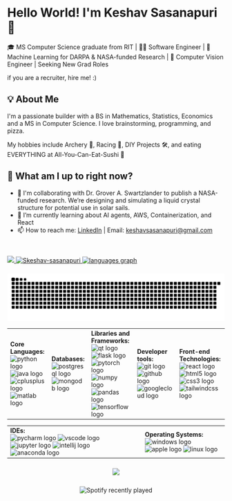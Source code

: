  # Hello World! I'm Keshav Sasanapuri 👋

 🎓 MS Computer Science graduate from RIT | 👨‍💻 Software Engineer | 🤖 Machine Learning for DARPA & NASA-funded Research | 🧠 Computer Vision Engineer | Seeking New Grad Roles

 if you are a recruiter, hire me! :)

 ## 💡 About Me

I'm a passionate builder with a BS in Mathematics, Statistics, Economics and a MS in Computer Science. I love brainstorming, programming, and pizza.

My hobbies include Archery 🏹, Racing 🚗, DIY Projects 🛠️, and eating EVERYTHING at All-You-Can-Eat-Sushi 🍣

## 🧭 What am I up to right now?

- 🔬 I'm collaborating with Dr. Grover A. Swartzlander to publish a NASA-funded research. We’re designing and simulating a liquid crystal structure for potential use in solar sails.
- 🌱 I’m currently learning about AI agents, AWS, Containerization, and React
- 📫 How to reach me: [LinkedIn](https://www.linkedin.com/in/keshav-sasanapuri/) | Email: keshavsasanapuri@gmail.com

<br/>
<p align="left">
<a href="https://github.com/Skeshav-sasanapuri">
  <img height="160em" src="https://github-readme-stats-eight-theta.vercel.app/api?username=Skeshav-sasanapuri&show_icons=true&theme=dracula&include_all_commits=true&count_private=true"/>
  <img height="160em" src="https://github-readme-streak-stats.herokuapp.com/?user=Skeshav-sasanapuri&theme=dracula" alt="Skeshav-sasanapuri" />
  <img src="https://github-readme-stats.vercel.app/api/top-langs?username=Skeshav-sasanapuri&hide_title=false&layout=compact&card_width=320&langs_count=5&theme=dracula&hide_border=false&order=2" height="150" alt="languages graph"  />
 </a>
</p>

###

<img src="https://raw.githubusercontent.com/Skeshav-sasanapuri/Skeshav-sasanapuri/output/github-snake-dark.svg" alt="Snake animation" />

<br clear="both">

<table>
  <tr>
    <td><strong>Core Languages:</strong><br>
      <img src="https://cdn.jsdelivr.net/gh/devicons/devicon/icons/python/python-original.svg" style="height:25px;" alt="python logo" />
      <img src="https://cdn.jsdelivr.net/gh/devicons/devicon/icons/java/java-original.svg" style="height:25px;" alt="java logo" />
      <img src="https://cdn.jsdelivr.net/gh/devicons/devicon/icons/cplusplus/cplusplus-original.svg" style="height:25px;" alt="cplusplus logo" />
      <img src="https://cdn.jsdelivr.net/gh/devicons/devicon/icons/matlab/matlab-original.svg" style="height:25px;" alt="matlab logo" />
    </td>
    <td><strong>Databases:</strong><br>
      <img src="https://cdn.jsdelivr.net/gh/devicons/devicon/icons/postgresql/postgresql-original.svg" style="height:25px;" alt="postgresql logo" />
      <img src="https://cdn.jsdelivr.net/gh/devicons/devicon/icons/mongodb/mongodb-original.svg" style="height:25px;" alt="mongodb logo" />
    </td>
    <td><strong>Libraries and Frameworks:</strong><br>
      <img src="https://cdn.jsdelivr.net/gh/devicons/devicon/icons/qt/qt-original.svg" style="height:30px;" alt="qt logo" />
      <img src="https://skillicons.dev/icons?i=flask" style="height:30px;" alt="flask logo" /> 
      <img src="https://cdn.jsdelivr.net/gh/devicons/devicon/icons/pytorch/pytorch-original.svg" style="height:30px;" alt="pytorch logo" />
      <img src="https://cdn.jsdelivr.net/gh/devicons/devicon/icons/numpy/numpy-original.svg" style="height:30px;" alt="numpy logo" />
      <img src="https://cdn.jsdelivr.net/gh/devicons/devicon/icons/pandas/pandas-original.svg" style="height:30px;" alt="pandas logo" />
      <img src="https://cdn.jsdelivr.net/gh/devicons/devicon/icons/tensorflow/tensorflow-original.svg" style="height:30px;" alt="tensorflow logo" />
    </td>
    <td><strong>Developer tools:</strong><br>
      <img src="https://cdn.jsdelivr.net/gh/devicons/devicon/icons/git/git-original.svg" style="height:30px;" alt="git logo" />
      <img src="https://skillicons.dev/icons?i=github" style="height:30px;" alt="github logo" />
      <img src="https://cdn.jsdelivr.net/gh/devicons/devicon/icons/googlecloud/googlecloud-original.svg" style="height:30px;" alt="googlecloud logo" />
    </td>
    <td><strong>Front-end Technologies:</strong><br>
      <img src="https://cdn.jsdelivr.net/gh/devicons/devicon/icons/react/react-original.svg" style="height:30px;" alt="react logo" />
      <img src="https://cdn.jsdelivr.net/gh/devicons/devicon/icons/html5/html5-original.svg" style="height:30px;" alt="html5 logo" />
      <img src="https://cdn.jsdelivr.net/gh/devicons/devicon/icons/css3/css3-original.svg" style="height:30px;" alt="css3 logo" /> 
      <img src="https://cdn.jsdelivr.net/gh/devicons/devicon/icons/tailwindcss/tailwindcss-original-wordmark.svg" style="height:30px;" alt="tailwindcss logo" />
    </td> 
  </tr>
</table>

<table>
  <tr>
    <td><strong>IDEs:</strong><br>
      <img src="https://cdn.jsdelivr.net/gh/devicons/devicon/icons/pycharm/pycharm-original.svg" style="height:30px;" alt="pycharm logo" />
      <img src="https://cdn.jsdelivr.net/gh/devicons/devicon/icons/vscode/vscode-original.svg" style="height:30px;" alt="vscode logo" />
      <img src="https://cdn.jsdelivr.net/gh/devicons/devicon/icons/jupyter/jupyter-original.svg" style="height:30px;" alt="jupyter logo" />
      <img src="https://cdn.jsdelivr.net/gh/devicons/devicon/icons/intellij/intellij-original.svg" style="height:30px;" alt="intellij logo" />
      <img src="https://cdn.simpleicons.org/anaconda/44A833" style="height:30px;" alt="anaconda logo" />
    </td>
    <td><strong>Operating Systems:</strong><br>
      <img src="https://cdn.jsdelivr.net/gh/devicons/devicon/icons/windows8/windows8-original.svg" style="height:30px;" alt="windows logo" />
      <img src="https://cdn.simpleicons.org/apple/000000" style="height:30px;" alt="apple logo" />
      <img src="https://cdn.jsdelivr.net/gh/devicons/devicon/icons/linux/linux-original.svg" style="height:30px;" alt="linux logo" />
    </td>
  </tr>
</table>

###

<div align="center">
  <img src="https://profile-counter.glitch.me/Skeshav-sasanapuri/count.svg?"  />
</div>

###

<div align="center">
  <img src="https://spotify-recently-played-readme.vercel.app/api?count=5" alt="Spotify recently played"  />
</div>

###
